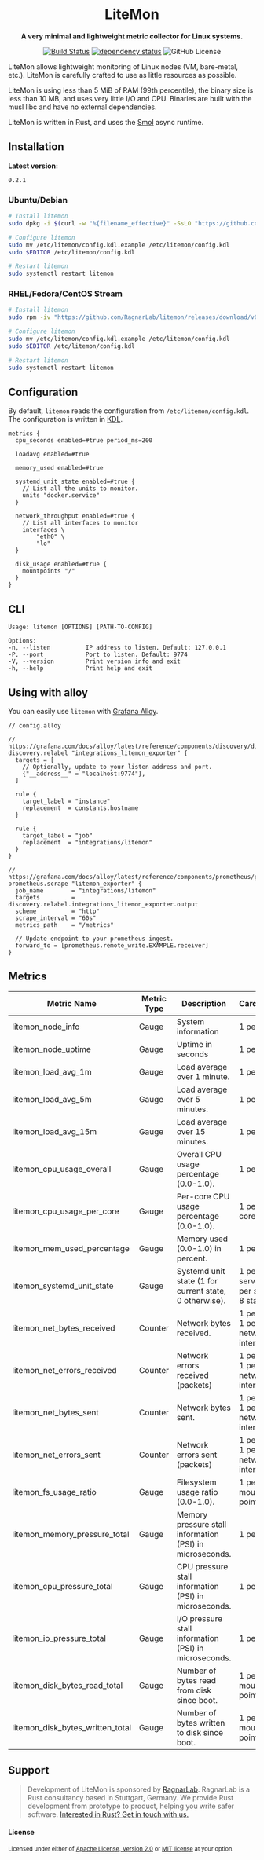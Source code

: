 <div align="center">
  <h1>LiteMon</h1>
  <p>
    <strong>A very minimal and lightweight metric collector for Linux systems.</strong>
  </p>
  <p>

[![Build Status](https://github.com/ragnarlab/litemon/actions/workflows/ci.yml/badge.svg)](https://github.com/ragnarlab/litemon/actions)
[![dependency status](https://deps.rs/repo/github/RagnarLab/litemon/status.svg)](https://deps.rs/repo/github/RagnarLab/litemon)
![GitHub License](https://img.shields.io/github/license/RagnarLab/litemon)
</div>

LiteMon allows lightweight monitoring of Linux nodes (VM, bare-metal, etc.).
LiteMon is carefully crafted to use as little resources as possible.

LiteMon is using less than 5 MiB of RAM (99th percentile), the binary size is
less than 10 MB, and uses very little I/O and CPU. Binaries are built with the
musl libc and have no external dependencies.

LiteMon is written in Rust, and uses the
[Smol](https://github.com/smol-rs/smol) async runtime.


## Installation

**Latest version:**

```
0.2.1
```

### Ubuntu/Debian

```bash
# Install litemon
sudo dpkg -i $(curl -w "%{filename_effective}" -SsLO "https://github.com/RagnarLab/litemon/releases/download/v0.2.1/litemon-0.2.1-1.$(uname -m).deb")

# Configure litemon
sudo mv /etc/litemon/config.kdl.example /etc/litemon/config.kdl
sudo $EDITOR /etc/litemon/config.kdl

# Restart litemon
sudo systemctl restart litemon
```

### RHEL/Fedora/CentOS Stream

```bash
# Install litemon
sudo rpm -iv "https://github.com/RagnarLab/litemon/releases/download/v0.2.1/litemon-0.2.1-1.$(uname -m).rpm"

# Configure litemon
sudo mv /etc/litemon/config.kdl.example /etc/litemon/config.kdl
sudo $EDITOR /etc/litemon/config.kdl

# Restart litemon
sudo systemctl restart litemon
```

## Configuration

By default, `litemon` reads the configuration from `/etc/litemon/config.kdl`.
The configuration is written in [KDL](https://kdl.dev/).

```kdl
metrics {
  cpu_seconds enabled=#true period_ms=200

  loadavg enabled=#true

  memory_used enabled=#true

  systemd_unit_state enabled=#true {
    // List all the units to monitor.
    units "docker.service"
  }

  network_throughput enabled=#true {
    // List all interfaces to monitor
    interfaces \
        "eth0" \
        "lo"
  }

  disk_usage enabled=#true {
    mountpoints "/"
  }
}
```


## CLI

```
Usage: litemon [OPTIONS] [PATH-TO-CONFIG]

Options:
-n, --listen          IP address to listen. Default: 127.0.0.1
-P, --port            Port to listen. Default: 9774
-V, --version         Print version info and exit
-h, --help            Print help and exit
```


## Using with alloy

You can easily use `litemon` with [Grafana Alloy](https://grafana.com/docs/alloy/latest/).

```
// config.alloy

// https://grafana.com/docs/alloy/latest/reference/components/discovery/discovery.relabel/
discovery.relabel "integrations_litemon_exporter" {
  targets = [
    // Optionally, update to your listen address and port.
    {"__address__" = "localhost:9774"},
  ]

  rule {
    target_label = "instance"
    replacement  = constants.hostname
  }

  rule {
    target_label = "job"
    replacement  = "integrations/litemon"
  }
}

// https://grafana.com/docs/alloy/latest/reference/components/prometheus/prometheus.scrape/
prometheus.scrape "litemon_exporter" {
  job_name        = "integrations/litemon"
  targets         = discovery.relabel.integrations_litemon_exporter.output
  scheme          = "http"
  scrape_interval = "60s"
  metrics_path    = "/metrics"

  // Update endpoint to your prometheus ingest.
  forward_to = [prometheus.remote_write.EXAMPLE.receiver]
}
```


## Metrics

|          Metric Name          | Metric Type |          Description          |        Cardinality        |
| ----------------------------- | ----------- | ----------------------------- | ------------------------- |
| litemon_node_info             | Gauge       | System information            | 1 per host |
| litemon_node_uptime           | Gauge       | Uptime in seconds             | 1 per host |
| litemon_load_avg_1m           | Gauge       | Load average over 1 minute.   | 1 per host |
| litemon_load_avg_5m           | Gauge       | Load average over 5 minutes.  | 1 per host |
| litemon_load_avg_15m          | Gauge       | Load average over 15 minutes. | 1 per host |
| litemon_cpu_usage_overall     | Gauge       | Overall CPU usage percentage (0.0-1.0). | 1 per host |
| litemon_cpu_usage_per_core    | Gauge       | Per-core CPU usage percentage (0.0-1.0). | 1 per cpu core |
| litemon_mem_used_percentage   | Gauge       | Memory used (0.0-1.0) in percent. | 1 per host |
| litemon_systemd_unit_state    | Gauge       | Systemd unit state (1 for current state, 0 otherwise). | 1 per service, 1 per state, 8 states |
| litemon_net_bytes_received    | Counter     | Network bytes received.       | 1 per host, 1 per network interface |
| litemon_net_errors_received   | Counter     | Network errors received (packets) | 1 per host, 1 per network interface |
| litemon_net_bytes_sent        | Counter     | Network bytes sent.           | 1 per host, 1 per network interface |
| litemon_net_errors_sent       | Counter     | Network errors sent (packets) | 1 per host, 1 per network interface |
| litemon_fs_usage_ratio        | Gauge       | Filesystem usage ratio (0.0-1.0). | 1 per mount point |
| litemon_memory_pressure_total    | Gauge    | Memory pressure stall information (PSI) in microseconds. | 1 per host |
| litemon_cpu_pressure_total       | Gauge    | CPU pressure stall information (PSI) in microseconds. | 1 per host |
| litemon_io_pressure_total        | Gauge    | I/O pressure stall information (PSI) in microseconds. | 1 per host |
| litemon_disk_bytes_read_total    | Gauge    | Number of bytes read from disk since boot. | 1 per mount point |
| litemon_disk_bytes_written_total | Gauge    | Number of bytes written to disk since boot. | 1 per mount point |


## Support

> Development of LiteMon is sponsored by [RagnarLab](https://ragnarlab.com). RagnarLab is a Rust consultancy based in Stuttgart, Germany. We provide Rust development from prototype to product, helping you write safer software. [Interested in Rust? Get in touch with us.](https://ragnarlab.com)

#### License

<sup>
Licensed under either of <a href="LICENSE-APACHE">Apache License, Version
2.0</a> or <a href="LICENSE-MIT">MIT license</a> at your option.
</sup>
